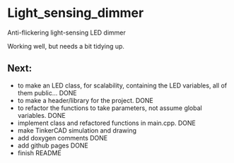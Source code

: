 # Light_sensing_dimmer
Anti-flickering light-sensing LED dimmer

Working well, but needs a bit tidying up.

## Next: 
- to make an LED class, for scalability, containing the LED variables, all of them public... DONE
- to make a header/library for the project. DONE
- to refactor the functions to take parameters, not assume global variables. DONE
- implement class and refactored functions in main.cpp. DONE
- make TinkerCAD simulation and drawing
- add doxygen comments DONE
- add github pages DONE
- finish README